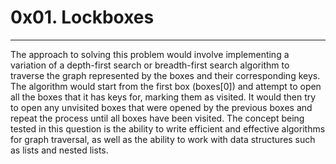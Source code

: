 # 0x01. Lockboxes
---
The approach to solving this problem would involve implementing a variation of a depth-first search or breadth-first search algorithm to traverse the graph represented by the boxes and their corresponding keys. The algorithm would start from the first box (boxes[0]) and attempt to open all the boxes that it has keys for, marking them as visited. It would then try to open any unvisited boxes that were opened by the previous boxes and repeat the process until all boxes have been visited.
The concept being tested in this question is the ability to write efficient and effective algorithms for graph traversal, as well as the ability to work with data structures such as lists and nested lists.
